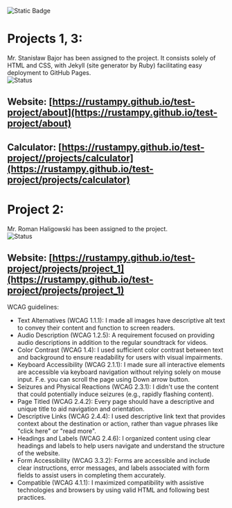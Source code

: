 ![Static Badge](https://img.shields.io/badge/student%20id-17915-blue)

# Projects 1, 3:
Mr. Stanisław Bajor has been assigned to the project. It consists solely of HTML and CSS, with Jekyll (site generator by Ruby) facilitating easy
deployment to GitHub Pages.  
![Status](https://img.shields.io/badge/Status-Active-green)

## Website: [https://rustampy.github.io/test-project/about](https://rustampy.github.io/test-project/about)
## Calculator: [https://rustampy.github.io/test-project//projects/calculator](https://rustampy.github.io/test-project/projects/calculator)


# Project 2:
Mr. Roman Haligowski has been assigned to the project.   
![Status](https://img.shields.io/badge/Status-Active-green)

## Website: [https://rustampy.github.io/test-project/projects/project_1](https://rustampy.github.io/test-project/projects/project_1)
WCAG guidelines:
* Text Alternatives (WCAG 1.1.1): I made all images have descriptive alt text to convey their content and function to screen readers.
* Audio Description (WCAG 1.2.5): A requirement focused on providing audio descriptions in addition to the regular soundtrack for videos.
* Color Contrast (WCAG 1.4): I used sufficient color contrast between text and background to ensure readability for users with visual impairments.
* Keyboard Accessibility (WCAG 2.1.1): I made sure all interactive elements are accessible via keyboard navigation without relying solely on mouse input. F.e. you can scroll the page using Down arrow button.
* Seizures and Physical Reactions (WCAG 2.3.1): I didn't use the content that could potentially induce seizures (e.g., rapidly flashing content).
* Page Titled (WCAG 2.4.2): Every page should have a descriptive and unique title to aid navigation and orientation.
* Descriptive Links (WCAG 2.4.4): I used descriptive link text that provides context about the destination or action, rather than vague phrases like "click here" or "read more".
* Headings and Labels (WCAG 2.4.6): I organized content using clear headings and labels to help users navigate and understand the structure of the website.
* Form Accessibility (WCAG 3.3.2): Forms are accessible and include clear instructions, error messages, and labels associated with form fields to assist users in completing them accurately.
* Compatible (WCAG 4.1.1): I maximized compatibility with assistive technologies and browsers by using valid HTML and following best practices.
